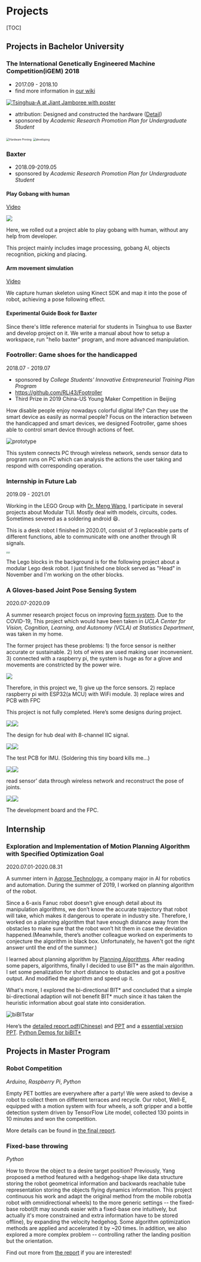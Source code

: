 # Projects

[TOC]

## Projects in Bachelor University

### The International Genetically Engineered Machine Competition(iGEM) 2018

* 2017.09 - 2018.10
* find more information in [our wiki](http://2018.igem.org/Team:Tsinghua-A)

[![Tsinghua-A at Jiant Jamboree with poster](https://cloud.tsinghua.edu.cn/thumbnail/a54c26b100784447b8f3/1024/igem/Tsinghua-A--Team-photo.jpg) ]( http://2018.igem.org/Team:Tsinghua-A )

*  attribution:  Designed and constructed the hardware ([Detail](http://2018.igem.org/Team:Tsinghua-A/Hardware ))
*  sponsored by *Academic Research Promotion Plan for Undergraduate Student*

<img src="https://cloud.tsinghua.edu.cn/thumbnail/a54c26b100784447b8f3/1024/igem/hardware printer.jpg" alt="Hardware Printing" style="zoom:50%;" />

<img src="https://cloud.tsinghua.edu.cn/thumbnail/a54c26b100784447b8f3/1024/igem/developing.png" alt="developing" style="zoom:50%;" />

### Baxter

* 2018.09-2019.05
* sponsored by *Academic Research Promotion Plan for Undergraduate Student*

#### Play Gobang with human

[Video](https://cloud.tsinghua.edu.cn/d/a54c26b100784447b8f3/files/?p=%2Fbaxter%2Ffollower.mp4)

![](https://cloud.tsinghua.edu.cn/thumbnail/a54c26b100784447b8f3/1024/baxter/gobang.png)

Here, we rolled out a project able to play gobang with human, without any help from developer.

This project mainly includes image processing, gobang AI, objects recognition, picking and placing.

#### Arm movement simulation

[Video](https://cloud.tsinghua.edu.cn/d/a54c26b100784447b8f3/files/?p=%2Fbaxter%2Ffollower.mp4)

We capture human skeleton using Kinect SDK and map it into the pose of robot, achieving a pose following effect.

#### Experimental Guide Book for Baxter

Since there's little reference material for students in Tsinghua to use Baxter and develop project on it. We write a manual about how to setup a workspace, run "hello baxter" program, and more advanced manipulation.

### Footroller: Game shoes for the handicapped

2018.07 - 2019.07

- sponsored by *College Students' Innovative Entrepreneurial Training Plan Program*
- https://github.com/RLi43/Footroller 
- Third Prize in 2019 China-US Young Maker Competition in Beijing

How disable people enjoy nowadays colorful digital life? Can they use the smart device as easily as normal people? Focus on the interaction between the handicapped and smart devices, we designed Footroller, game shoes able to control smart device through actions of feet.

![prototype](https://cloud.tsinghua.edu.cn/thumbnail/a54c26b100784447b8f3/1024/footroller/prototype.jpg)

This system connects PC through wireless network, sends sensor data to program runs on PC which can analysis the actions the user taking and respond with corresponding operation.

### Internship in Future Lab

2019.09 - 2021.01

Working in the LEGO Group with [Dr. Meng Wang](http://thfl.tsinghua.edu.cn/info/post-doctoral/507), I participate in several projects about Modular TUI. Mostly deal with models, circuits, codes. Sometimes severed as a soldering android :laughing:.​

This is a desk robot I finished in 2020.01, consist of 3 replaceable parts of different functions, able to communicate with one another through IR signals.

<img src="https://cloud.tsinghua.edu.cn/thumbnail/a54c26b100784447b8f3/1024/flab/mr.png" style="zoom:30%;" /><img src="https://cloud.tsinghua.edu.cn/thumbnail/a54c26b100784447b8f3/1024/flab/lego.png" style="zoom:30%;" />

The Lego blocks in the background is for the following project about a modular Lego desk robot. I just finished one block served as "Head" in November and I'm working on the other blocks.

### A Gloves-based Joint Pose Sensing System

2020.07-2020.09

A summer research project focus on improving [form system](https://ieeexplore.ieee.org/document/8206575/). Due to the COVID-19, This project which would have been taken in *UCLA Center for Vision, Cognition, Learning, and Autonomy (VCLA) at Statistics Department*, was taken in my home.

The former project has these problems: 1) the force sensor is neither accurate or sustainable. 2) lots of wires are used making user inconvenient. 3) connected with a raspberry pi, the system is huge as for a glove and movements are constricted by the power wire.

![](https://cloud.tsinghua.edu.cn/thumbnail/a54c26b100784447b8f3/1024/glove/former.png)

Therefore, in this project we, 1) give up the force sensors. 2) replace raspberry pi with ESP32(a MCU) with WiFi module. 3) replace wires and PCB with FPC

This project is not fully completed. Here’s some designs during project.

![](https://cloud.tsinghua.edu.cn/thumbnail/a54c26b100784447b8f3/1024/glove/Hub.png)![](https://cloud.tsinghua.edu.cn/thumbnail/a54c26b100784447b8f3/1024/glove/Hub_design.png)

The design for hub deal with 8-channel IIC signal.

![](https://cloud.tsinghua.edu.cn/thumbnail/a54c26b100784447b8f3/1024/glove/IMU_pcb.png)![](https://cloud.tsinghua.edu.cn/thumbnail/a54c26b100784447b8f3/1024/glove/IMU_design.png)

The test PCB for IMU. (Soldering this tiny board kills me…)

![](https://cloud.tsinghua.edu.cn/thumbnail/a54c26b100784447b8f3/1024/glove/web_data.png)![](https://cloud.tsinghua.edu.cn/thumbnail/a54c26b100784447b8f3/1024/glove/reconstruction.png)

read sensor’ data through wireless network and reconstruct the pose of joints.

![](https://cloud.tsinghua.edu.cn/thumbnail/a54c26b100784447b8f3/1024/glove/main.png)![](https://cloud.tsinghua.edu.cn/thumbnail/a54c26b100784447b8f3/1024/glove/fpc.png)

The development board and the FPC.

## Internship

### Exploration and Implementation of Motion Planning Algorithm with Specified Optimization Goal

2020.07.01-2020.08.31

A summer intern in [Aqrose Technology]( http://www.aqrose.com/ ), a company major in AI for robotics and automation. During the summer of 2019, I worked on planning algorithm of the robot. 

Since a 6-axis Fanuc robot doesn’t give enough detail about its manipulation algorithms, we don’t know the accurate trajectory that robot will take, which makes it dangerous to operate in industry site. Therefore, I worked on a planning algorithm that have enough distance away from the obstacles to make sure that the robot won’t hit them in case the deviation happened.(Meanwhile, there’s another colleague worked on experiments to conjecture the algorithm in black box. Unfortunately, he haven't got the right answer until the end of the summer.)

I learned about planning algorithm by [Planning Algorithms]( http://planning.cs.uiuc.edu/ ). After reading some papers, algorithms, finally I decided to use BIT* as the main algorithm. I set some penalization for short distance to obstacles and got a positive output. And modified the algorithm and speed up it.

What's more, I explored the bi-directional BIT\* and concluded that a simple bi-directional adaption will not benefit BIT* much since it has taken the heuristic information about goal state into consideration.

![biBITstar](https://cloud.tsinghua.edu.cn/thumbnail/a54c26b100784447b8f3/1024/aqrose/biBITstar.png)

Here’s the [detailed report.pdf(Chinese)](https://cloud.tsinghua.edu.cn/d/a54c26b100784447b8f3/files/?p=%2Faqrose%2Freport%20of%20summer%20intern(Chinese).pdf) and [PPT]( https://cloud.tsinghua.edu.cn/f/decae61280884d46948e/ ) and a [essential version PPT]( https://cloud.tsinghua.edu.cn/f/a575d20f2ca749b0b7c3/ ). [Python Demos for biBIT*]( https://github.com/RLi43/RRTs/blob/master/BiBITstar.py )

## Projects in Master Program

### Robot Competition

*Arduino, Raspberry Pi*, *Python*

Empty PET bottles are everywhere after a party! We were asked to devise a robot to collect them on different terraces and recycle. Our robot, Well-E, equipped with a motion system with four wheels, a soft gripper and a bottle detection system driven by TensorFlow Lite model, collected 130 points in 10 minutes and won the competition.

More details can be found in [the final report](https://drive.google.com/file/d/1a6YLnnijZq9Y63XLg7rrciTr51LOR2Sg/view?usp=sharing).

### Fixed-base throwing

*Python*

How to throw the object to a desire target position? Previously, Yang proposed a method featured with a hedgehog-shape like data structure storing the robot geometrical information and backwards reachable tube representation storing the objects flying dynamics information. This project continuous his work and adapt the original method from the mobile robot(a robot with omnidirectional wheels) to the more generic settings -- the fixed-base robot(It may sounds easier with a fixed-base one intuitively, but actually it's more constrained and extra information have to be stored offline), by expanding the velocity hedgehog. Some algorithm optimization methods are applied and accelerated it by ~20 times. In addition, we also explored a more complex problem -- controlling rather the landing position but the orientation.

Find out more from [the report](https://drive.google.com/file/d/1AA1faNb2QtpUauX2Eej-r46uxwxERK81/view?usp=sharing) if you are interested!

